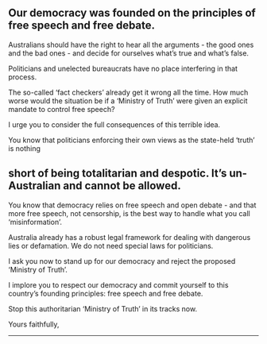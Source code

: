 ## Our democracy was founded on the principles of free speech and free debate.

Australians should have the right to hear all the arguments        - the good ones and the bad
ones       - and decide for ourselves what’s true and what’s false.

Politicians and unelected bureaucrats have no place interfering in that process.

The so-called ‘fact checkers’ already get it wrong all the time. How much worse would
the situation be if a ‘Ministry of Truth’ were given an explicit mandate to control free
speech?

I urge you to consider the full consequences of this terrible idea.

You know that politicians enforcing their own views as the state-held ‘truth’ is nothing
## short of being totalitarian and despotic. It’s un-Australian and cannot be allowed.

You know that democracy relies on free speech and open debate      - and that more free
speech, not censorship, is the best way to handle what you call ‘misinformation’.

Australia already has a robust legal framework for dealing with dangerous lies or
defamation. We do not need special laws for politicians.

I ask you now to stand up for our democracy and reject the proposed ‘Ministry of Truth’.

I implore you to respect our democracy and commit yourself to this country’s founding
principles: free speech and free debate.

Stop this authoritarian ‘Ministry of Truth’ in its tracks now.

Yours faithfully,


-----

